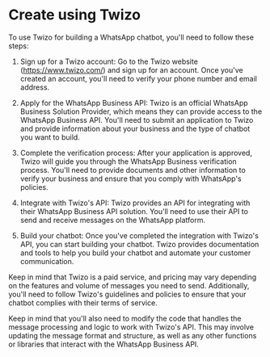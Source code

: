 
# Create using Twizo


To use Twizo for building a WhatsApp chatbot, you'll need to follow these steps:

1. Sign up for a Twizo account: Go to the Twizo website (https://www.twizo.com/) and sign up for an account. Once you've created an account, you'll need to verify your phone number and email address.

2. Apply for the WhatsApp Business API: Twizo is an official WhatsApp Business Solution Provider, which means they can provide access to the WhatsApp Business API. You'll need to submit an application to Twizo and provide information about your business and the type of chatbot you want to build.

3. Complete the verification process: After your application is approved, Twizo will guide you through the WhatsApp Business verification process. You'll need to provide documents and other information to verify your business and ensure that you comply with WhatsApp's policies.

4. Integrate with Twizo's API: Twizo provides an API for integrating with their WhatsApp Business API solution. You'll need to use their API to send and receive messages on the WhatsApp platform.

5. Build your chatbot: Once you've completed the integration with Twizo's API, you can start building your chatbot. Twizo provides documentation and tools to help you build your chatbot and automate your customer communication.


Keep in mind that Twizo is a paid service, and pricing may vary depending on the features and volume of messages you need to send. Additionally, you'll need to follow Twizo's guidelines and policies to ensure that your chatbot complies with their terms of service.



Keep in mind that you'll also need to modify the code that handles the message processing and logic to work with Twizo's API. This may involve updating the message format and structure, as well as any other functions or libraries that interact with the WhatsApp Business API.
